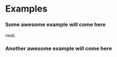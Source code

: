 # Examples

### Some awesome example will come here
neat.

### Another awesome example will come here